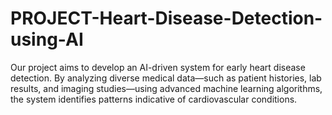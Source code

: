 # PROJECT-Heart-Disease-Detection-using-AI
Our project aims to develop an AI-driven system for early heart disease detection. By analyzing diverse medical data—such as patient histories, lab results, and imaging studies—using advanced machine learning algorithms, the system identifies patterns indicative of cardiovascular conditions.
